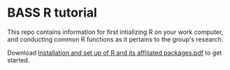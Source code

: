 # BASS R tutorial
This repo contains information for first intializing R on your work computer, and conducting common R functions as it pertains to the group's research.

Download [Installation and set up of R and its affiliated packages.pdf](Installation%20and%20set%20up%20of%20R%20and%20its%20affiliated%20packages.pdf) to get started.
